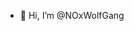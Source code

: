- 👋 Hi, I’m @NOxWolfGang

<!---
NOxWolfGang/NOxWolfGang is a ✨ special ✨ repository because its `README.md` (this file) appears on your GitHub profile.
You can click the Preview link to take a look at your changes.
--->
